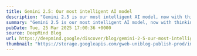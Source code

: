 ```yaml
---
title: Gemini 2.5: Our most intelligent AI model
description: "Gemini 2.5 is our most intelligent AI model, now with thinking built in."
summary: "Gemini 2.5 is our most intelligent AI model, now with thinking built in."
pubDate: Tue, 25 Mar 2025 17:00:36 +0000
source: DeepMind Blog
url: https://deepmind.google/discover/blog/gemini-2-5-our-most-intelligent-ai-model/
thumbnail: "https://storage.googleapis.com/gweb-uniblog-publish-prod/images/2.5_keyword_social_share_text.width-1300.png"
---
```


